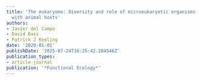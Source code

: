 ```yaml
---
title: 'The eukaryome: Diversity and role of microeukaryotic organisms associated
  with animal hosts'
authors:
- Javier del Campo
- David Bass
- Patrick J Keeling
date: '2020-01-01'
publishDate: '2025-07-24T16:25:42.204546Z'
publication_types:
- article-journal
publication: '*Functional Ecology*'
---
```

